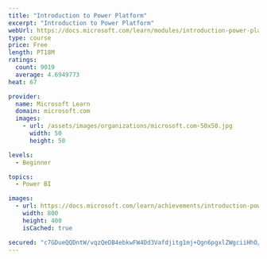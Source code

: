 ```yaml
---
title: "Introduction to Power Platform"
excerpt: "Introduction to Power Platform"
webUrl: https://docs.microsoft.com/learn/modules/introduction-power-platform/
type: course
price: Free
length: PT18M
ratings:
  count: 9019
  average: 4.6949773
heat: 67

provider:
  name: Microsoft Learn
  domain: microsoft.com
  images:
    - url: /assets/images/organizations/microsoft.com-50x50.jpg
      width: 50
      height: 50

levels:
  - Beginner

topics:
  - Power BI

images:
  - url: https://docs.microsoft.com/learn/achievements/introduction-power-platform-social.png
    width: 800
    height: 400
    isCached: true

secured: "c7GDueQQDntW/vqzQeDB4ebkwFW4Dd3Vafdjitg1mj+Qgn6pgxlZWgciiHhO/GWR65u6eMAOpilGIFwmx/MZvubQ38vEamNaD9A/mTbMpNikkgQwsIUIpOiAoN2MmivBSbilpNeHUBUBLN5jpL3LuUf3+nyuR1Zt18f/ORQ/Ua44+H268pLQwRRR0vSYuNAoRBgJ4v64XhnpS3EqqRaLJp/Twsb5k9sC5yh/U9ATeZJ46Z25tfvr8EgeOF37nOKklwK0PO+CL1YZ+woAQXYU7PO/liwwr6MGXVawOz0tuPPJge2ZwRKc0HDtDVZoMYEMqGgTzZ3f8prVBTQPOMPs95GvDfP2FbG00NNxKYWKZ7l0cgzuvdtoWu9xOcXvLzgMB7n/Q398o40IsY4NPUrUyywty3V+bNu9264TM84XH30=;YIRA+fSqUFBCZl9K8rS3Lw=="
---
```


